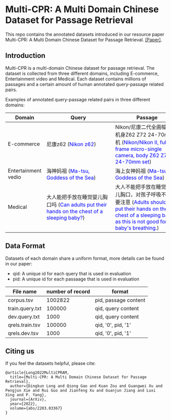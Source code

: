 # Multi-CPR: A Multi Domain Chinese Dataset for Passage Retrieval

This repo contains the annotated datasets introduced in our resource paper Multi-CPR: A Multi Domain Chinese Dataset for Passage Retrieval. [[Paper]](https://arxiv.org/pdf/2203.03367.pdf).


## Introduction

Multi-CPR is a multi-domain Chinese dataset for passage retrieval. The dataset is collected from three different domains, including E-commerce, Entertainment video and Medical. Each dataset contains millions of passages and a certain amount of human annotated query-passage related pairs.

Examples of annotated query-passage related pairs in three different domains:

|  Domain   | Query  | Passage |
|  ----  | ----  | ---- |
| E-commerce | 尼康z62 (<font color=Blue>Nikon z62</font>) | <div style="width: 150pt"> Nikon/尼康二代全画幅微单机身Z62 Z72 24-70mm套机  (<font color=Blue>Nikon/Nikon II, full-frame micro-single camera, body Z62 Z72 24-70mm set</font>) |
| Entertainment vedio  | 海神妈祖 (<font color=Blue>Ma-tsu, Goddess of the Sea</font>) | 海上女神妈祖 (<font color=Blue>Ma-tsu, Goddess of the Sea</font>) |
| Medical | <div style="width: 150pt"> 大人能把手放在睡觉婴儿胸口吗 (<font color=Blue>Can adults put their hands on the chest of a sleeping baby?</font>) | <div style="width: 150pt"> 大人不能把手放在睡觉>婴儿胸口，对孩子呼吸不好，要注意 (<font color=Blue>Adults should not put their hands on the chest of a sleeping baby as this is not good for the baby's breathing.</font>) |

## Data Format

Datasets of each domain share a uniform format, more details can be found in our paper:

- qid: A unique id for each query that is used in evaluation
- pid: A unique id for each passaage that is used in evaluation

| File name | number of record | format |
| ---- | ---- | ---- |
| corpus.tsv | 1002822 | pid, passage content |
| train.query.txt | 100000 | qid, query content |
| dev.query.txt | 1000 | qid, query content |
| qrels.train.tsv  | 100000 | qid, '0', pid, '1' |
| qrels.dev.tsv | 1000 | qid, '0', pid, '1' |
  
## Citing us

If you feel the datasets helpful, please cite:

```
@article{Long2022MultiCPRAM,
  title={Multi-CPR: A Multi Domain Chinese Dataset for Passage Retrieval},
  author={Dingkun Long and Qiong Gao and Kuan Zou and Guangwei Xu and Pengjun Xie and Rui Guo and Jianfeng Xu and Guanjun Jiang and Luxi Xing and P. Yang},
  journal={ArXiv},
  year={2022},
  volume={abs/2203.03367}
}
```
